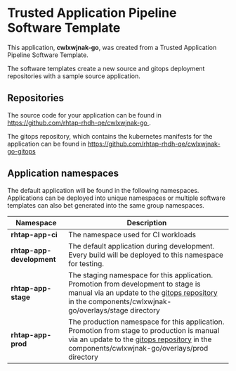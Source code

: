 # Trusted Application Pipeline Software Template

This application, **cwlxwjnak-go**, was created from a Trusted Application Pipeline Software Template.

The software templates create a new source and gitops deployment repositories with a sample source application. 

## Repositories

The source code for your application can be found in [https://github.com/rhtap-rhdh-qe/cwlxwjnak-go ](https://github.com/rhtap-rhdh-qe/cwlxwjnak-go ).
 
The gitops repository, which contains the kubernetes manifests for the application can be found in 
[https://github.com/rhtap-rhdh-qe/cwlxwjnak-go-gitops ](https://github.com/rhtap-rhdh-qe/cwlxwjnak-go-gitops ) 

## Application namespaces 

The default application will be found in the following namespaces. Applications can be deployed into unique namespaces or multiple software templates can also bet generated into the same group namespaces.  

|  Namespace   |  Description   |  
| -------- | -------- |
| **rhtap-app-ci** | The namespace used for CI workloads |
| **rhtap-app-development** | The default application during development. Every build will be deployed to this namespace for testing. |
| **rhtap-app-stage** | The staging namespace for this application. Promotion from development to stage is manual via an update to the [gitops repository](https://github.com/rhtap-rhdh-qe/cwlxwjnak-go-gitops ) in the components/cwlxwjnak-go/overlays/stage directory |
| **rhtap-app-prod** | The production namespace for this application. Promotion from stage to production is manual via an update to the [gitops repository](https://github.com/rhtap-rhdh-qe/cwlxwjnak-go-gitops ) in the components/cwlxwjnak-go/overlays/prod directory |